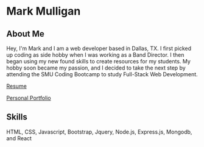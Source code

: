 # Mark Mulligan

## About Me
Hey, I'm Mark and I am a web developer based in Dallas, TX. 
I first picked up coding as side hobby when I was working as a Band Director. I then began using
my new found skills to create resources for my students. My hobby soon became my passion, and I
decided to take the next step by attending the SMU Coding Bootcamp to study Full-Stack Web Development.

[Resume](MarkMulliganResume.pdf)

[Personal Portfolio](https://markmulligan97.github.io/)

## Skills
HTML, CSS, Javascript, Bootstrap, Jquery, Node.js, Express.js, Mongodb, and React
